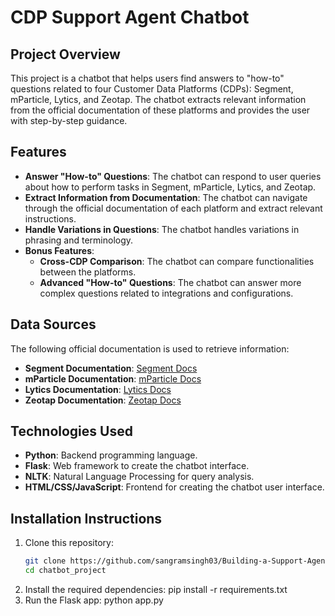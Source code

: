 # CDP Support Agent Chatbot

## Project Overview
This project is a chatbot that helps users find answers to "how-to" questions related to four Customer Data Platforms (CDPs): Segment, mParticle, Lytics, and Zeotap. The chatbot extracts relevant information from the official documentation of these platforms and provides the user with step-by-step guidance.

## Features
- **Answer "How-to" Questions**: The chatbot can respond to user queries about how to perform tasks in Segment, mParticle, Lytics, and Zeotap.
- **Extract Information from Documentation**: The chatbot can navigate through the official documentation of each platform and extract relevant instructions.
- **Handle Variations in Questions**: The chatbot handles variations in phrasing and terminology.
- **Bonus Features**:
  - **Cross-CDP Comparison**: The chatbot can compare functionalities between the platforms.
  - **Advanced "How-to" Questions**: The chatbot can answer more complex questions related to integrations and configurations.

## Data Sources
The following official documentation is used to retrieve information:
- **Segment Documentation**: [Segment Docs](https://segment.com/docs/?ref=nav)
- **mParticle Documentation**: [mParticle Docs](https://docs.mparticle.com/)
- **Lytics Documentation**: [Lytics Docs](https://docs.lytics.com/)
- **Zeotap Documentation**: [Zeotap Docs](https://docs.zeotap.com/home/en-us/)

## Technologies Used
- **Python**: Backend programming language.
- **Flask**: Web framework to create the chatbot interface.
- **NLTK**: Natural Language Processing for query analysis.
- **HTML/CSS/JavaScript**: Frontend for creating the chatbot user interface.

## Installation Instructions
1. Clone this repository:
   ```bash
   git clone https://github.com/sangramsingh03/Building-a-Support-Agent-Chatbot-for-CDP-How-to-Questions
   cd chatbot_project
2. Install the required dependencies:
   pip install -r requirements.txt
3. Run the Flask app:
   python app.py
   

